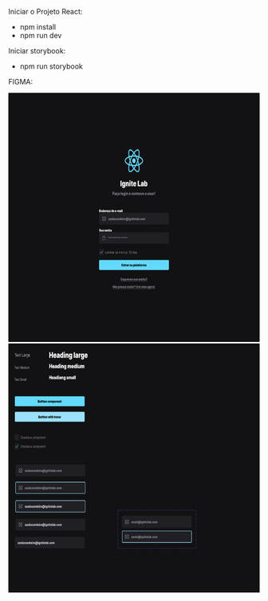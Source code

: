 Iniciar o Projeto React: 
- npm install 
- npm run dev


Iniciar storybook:
- npm run storybook


FIGMA:

<div align="center">
    <img src="https://github.com/SauloCandeira/ignite-lab-design-system/blob/master/Figma/d59f3587-e46c-4a72-8764-cdbb5ed3b0ea.jpeg?raw=true" alt="Prototipo" height="500">
</div>
<div align="center">  
    <img src="https://github.com/SauloCandeira/ignite-lab-design-system/blob/master/Figma/e66a57f7-c322-4f6a-8266-677b643d70a7.jpeg?raw=true" alt="Componentes" height="500">
</div>

